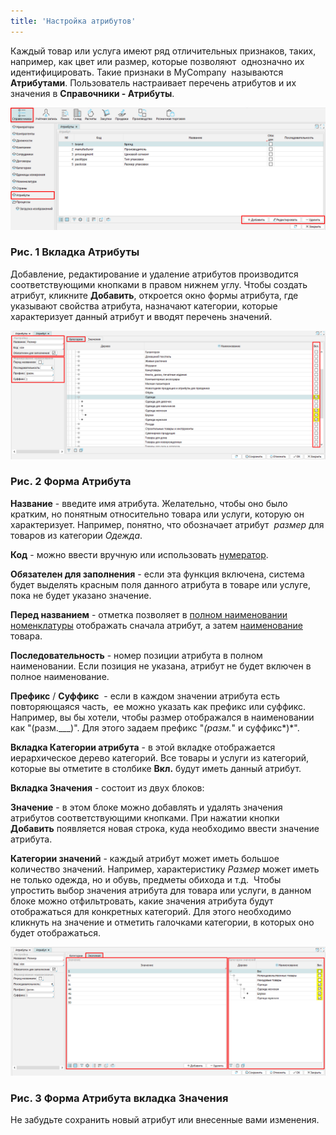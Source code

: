 ```yaml
---
title: 'Настройка атрибутов'
---
```


Каждый товар или услуга имеют ряд отличительных признаков, таких, например, как цвет или размер, которые позволяют  однозначно их идентифицировать. Такие признаки в MyCompany  называются **Атрибутами**. Пользователь настраивает перечень атрибутов и их значения в **Справочники - Атрибуты**. 

![](attachments/1146993/1147121.png)

### Рис. 1 Вкладка Атрибуты

  

Добавление, редактирование и удаление атрибутов производится соответствующими кнопками в правом нижнем углу. Чтобы создать атрибут, кликните **Добавить**, откроется окно формы атрибута, где указывают свойства атрибута, назначают категории, которые характеризует данный атрибут и вводят перечень значений. 

![](attachments/1146993/12812811.png)

### Рис. 2 Форма Атрибута

  

**Название** - введите имя атрибута. Желательно, чтобы оно было кратким, но понятным относительно товара или услуги, которую он характеризует. Например, понятно, что обозначает атрибут  *размер* для товаров из категории *Одежда*.

**Код** - можно ввести вручную или использовать [нумератор](Numerators.md). 

**Обязателен для заполнения** - если эта функция включена, система будет выделять красным поля данного атрибута в товаре или услуге, пока не будет указано значение.

**Перед названием** - отметка позволяет в [полном наименовании номенклатуры](Items_directory.md#Itemhead) отображать сначала атрибут, а затем [наименование](Items_directory.md#Наименование-broken) товара.

**Последовательность** - номер позиции атрибута в полном наименовании. Если позиция не указана, атрибут не будет включен в полное наименование. 

**Префикс** / **Суффикс**  - если в каждом значении атрибута есть повторяющаяся часть,  ее можно указать как префикс или суффикс.  Например, вы бы хотели, чтобы размер отображался в наименовании как "(разм.\_\_\_)". Для этого задаем префикс "*(разм.*" и суффикс*)*".

**Вкладка Категории атрибута** - в этой вкладке отображается иерархическое дерево категорий. Все товары и услуги из категорий, которые вы отметите в столбике **Вкл.** будут иметь данный атрибут.

**Вкладка Значения** - состоит из двух блоков:

**Значение** - в этом блоке можно добавлять и удалять значения атрибутов соответствующими кнопками. При нажатии кнопки **Добавить** появляется новая строка, куда необходимо ввести значение атрибута.

**Категории значений** - каждый атрибут может иметь большое количество значений. Например, характеристику *Размер* может иметь не только одежда, но и обувь, предметы обихода и т.д.  Чтобы упростить выбор значения атрибута для товара или услуги, в данном блоке можно отфильтровать, какие значения атрибута будут отображаться для конкретных категорий. Для этого необходимо кликнуть на значение и отметить галочками категории, в которых оно будет отображаться. 

![](attachments/1146993/12812810.png)

### Рис. 3 Форма Атрибута вкладка Значения

  

Не забудьте сохранить новый атрибут или внесенные вами изменения.

  



  
